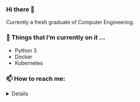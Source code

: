 ### Hi there 👋

Currently a fresh graduate of Computer Engineering. 

### 🌱 Things that I’m currently on it ...
- Python 3
- Docker
- Kubernetes

### 📫 How to reach me: 
<details>
``` echo Zm1tb2NodGFyQGdtYWlsLmNvbQ== | base64 -d ```
</details>

<!--
**fmmochtar/fmmochtar** is a ✨ _special_ ✨ repository because its `README.md` (this file) appears on your GitHub profile.

Here are some ideas to get you started:

- 🔭 I’m currently working on ...



- 👯 I’m looking to collaborate on ...
- 🤔 I’m looking for help with ...
- 💬 Ask me about ...

-->
